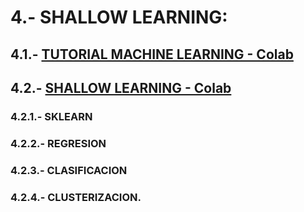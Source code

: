 # 4.- SHALLOW LEARNING: 

## 4.1.- [TUTORIAL MACHINE LEARNING - Colab](https://docs.google.com/document/d/1YrCu-qSm4viNmN5eQfOxw-pxNdy44dOQgdi-TF6wzTo)

## 4.2.-  [SHALLOW LEARNING - Colab](https://colab.research.google.com/drive/1mPQWrFucxVYfdVBMFu2yFI8doT48yFNc)

###  4.2.1.- SKLEARN  

###  4.2.2.- REGRESION 

###  4.2.3.- CLASIFICACION 

###  4.2.4.- CLUSTERIZACION.

